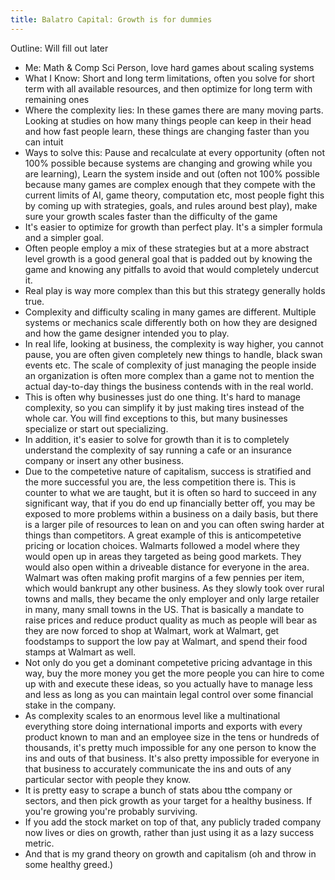 ```yaml
---
title: Balatro Capital: Growth is for dummies
---
```

Outline: Will fill out later
+ Me: Math & Comp Sci Person, love hard games about scaling systems
+ What I Know: Short and long term limitations, often you solve for short term with all available resources, and then optimize for long term with remaining ones
+ Where the complexity lies: In these games there are many moving parts. Looking at studies on how many things people can keep in their head and how fast people learn, these things are changing faster than you can intuit
+ Ways to solve this: Pause and recalculate at every opportunity (often not 100% possible because systems are changing and growing while you are learning), Learn the system inside and out (often not 100% possible because many games are complex enough that they compete with the current limits of AI, game theory, computation etc, most people fight this by coming up with strategies, goals, and rules around best play), make sure your growth scales faster than the difficulty of the game
+ It's easier to optimize for growth than perfect play. It's a simpler formula and a simpler goal.
+ Often people employ a mix of these strategies but at a more abstract level growth is a good general goal that is padded out by knowing the game and knowing any pitfalls to avoid that would completely undercut it.
+ Real play is way more complex than this but this strategy generally holds true.
+ Complexity and difficulty scaling in many games are different. Multiple systems or mechanics scale differently both on how they are designed and how the game designer intended you to play.
+ In real life, looking at business, the complexity is way higher, you cannot pause, you are often given completely new things to handle, black swan events etc. The scale of complexity of just managing the people inside an organization is often more complex than a game not to mention the actual day-to-day things the business contends with in the real world.
+ This is often why businesses just do one thing. It's hard to manage complexity, so you can simplify it by just making tires instead of the whole car. You will find exceptions to this, but many businesses specialize or start out specializing.
+ In addition, it's easier to solve for growth than it is to completely understand the complexity of say running a cafe or an insurance company or insert any other business.
+ Due to the competetive nature of capitalism, success is stratified and the more successful you are, the less competition there is. This is counter to what we are taught, but it is often so hard to succeed in any significant way, that if you do end up financially better off, you may be exposed to more problems within a business on a daily basis, but there is a larger pile of resources to lean on and you can often swing harder at things than competitors. A great example of this is anticompetetive pricing or location choices. Walmarts followed a model where they would open up in areas they targeted as being good markets. They would also open within a driveable distance for everyone in the area. Walmart was often making profit margins of a few pennies per item, which would bankrupt any other business. As they slowly took over rural towns and malls, they became the only employer and only large retailer in many, many small towns in the US. That is basically a mandate to raise prices and reduce product quality as much as people will bear as they are now forced to shop at Walmart, work at Walmart, get foodstamps to support the low pay at Walmart, and spend their food stamps at Walmart as well.
+ Not only do you get a dominant competetive pricing advantage in this way, buy the more money you get the more people you can hire to come up with and execute these ideas, so you actually have to manage less and less as long as you can maintain legal control over some financial stake in the company.
+ As complexity scales to an enormous level like a multinational everything store doing international imports and exports with every product known to man and an employee size in the tens or hundreds of thousands, it's pretty much impossible for any one person to know the ins and outs of that business. It's also pretty impossible for everyone in that business to accurately communicate the ins and outs of any particular sector with people they know.
+ It is pretty easy to scrape a bunch of stats abou tthe company or sectors, and then pick growth as your target for a healthy business. If you're growing you're probably surviving.
+ If you add the stock market on top of that, any publicly traded company now lives or dies on growth, rather than just using it as a lazy success metric.
+ And that is my grand theory on growth and capitalism (oh and throw in some healthy greed.) 